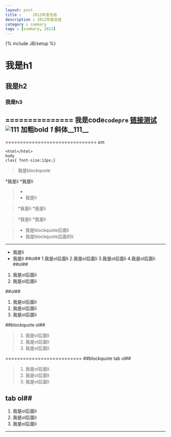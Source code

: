 ```yaml
---
layout: post
title : 	2012年度总结
description : 2012年度总结
category : summary
tags : [summary, 2012]
---
```

{% include JB/setup %}

# 我是h1
## 我是h2
### 我是h3
===============
我是code`codepre`
[链接测试](https://github.com/huixisheng/huixisheng.github.com/generated_pages/new)
![111](ii.jpg)
加粗**bold**
*1*
斜体__111__
----------------------------
===============================
_em_

	<html</html>
	body
	clas{ font-size:12px;}

>我是blockquote
	
*我是li
*我是li

>*	
>*	我是li

>*我是li
>*我是li

> *我是li
> *我是li

>*	我是blockquote后面li
>*	我是blockquote后面的li
------------------
* 我是li
* 我是li
##ol##
1.我是ol后面li
2.我是ol后面li
3.我是ol后面li
4.我是ol后面li
##ol##

1. 我是ol后面li
2. 我是ol后面li

##ol##
1. 我是ol后面li
2. 我是ol后面li
3. 我是ol后面li

##blockquote ol##

>1. 我是ol后面li
>2. 我是ol后面li
>3. 我是ol后面li

==========================
##blockquote tab ol##
>1.	我是ol后面li
>2.	我是ol后面li
>3.	我是ol后面li

## tab ol##
1.	我是ol后面li
2.	我是ol后面li
3.	我是ol后面li

***
 